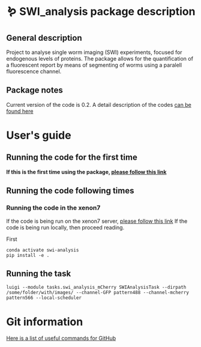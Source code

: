 # :worm: SWI_analysis package description
## General description
Project to analyse single worm imaging (SWI) experiments, focused for endogenous levels of proteins. The package allows for the quantification of a fluorescent report by means of segmenting of worms using a paralell fluorescence channel.

## Package notes
Current version of the code is 0.2. A detail description of the codes [can be found here](docs/package_notes.md)

# User's guide
## Running the code for the first time
**If this is the first time using the package, [please follow this link](docs/first_time.md)**

## Running the code following times
### Running the code in the xenon7
If the code is being run on the xenon7 server, [please follow this link](docs/xenon7.md)
If the code is being run locally, then proceed reading.

First

```
conda activate swi-analysis
pip install -e .
```


## Running the task

```
luigi --module tasks.swi_analysis_mCherry SWIAnalysisTask --dirpath /some/folder/with/images/ --channel-GFP pattern488 --channel-mcherry pattern566 --local-scheduler
```


# Git information
[Here is a list of useful commands for GitHub](docs/github_usage.md)

